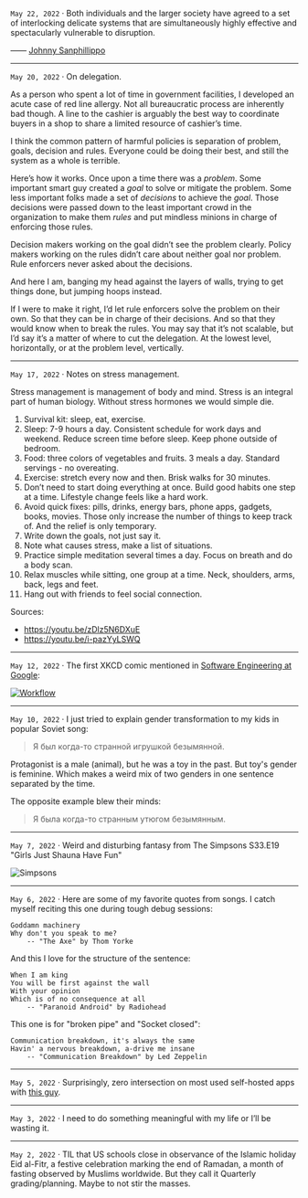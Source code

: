 `May 22, 2022` · 
Both individuals and the larger society have agreed to a set of interlocking delicate systems that are simultaneously highly effective and spectacularly vulnerable to disruption.

—— [Johnny Sanphillippo](https://www.granolashotgun.com/granolashotguncom/hp5pmb0n95ut9hyeatewotgd2n1ebr)

---

`May 20, 2022` · On delegation. 

As a person who spent a lot of time in government facilities, I developed an acute case of red line allergy.
Not all bureaucratic process are inherently bad though. A line to the cashier is arguably the best way to coordinate buyers in a shop to share a limited resource of cashier’s time.

I think the common pattern of harmful policies is separation of problem, goals, decision and rules. Everyone could be doing their best, and still the system as a whole is terrible.

Here’s how it works. Once upon a time there was a _problem_. Some important smart guy created a *goal* to solve or mitigate the problem. Some less important folks made a set of *decisions* to achieve the *goal*. Those decisions were passed down to the least important crowd in the organization to make them *rules* and put mindless minions in charge of enforcing those rules. 

Decision makers working on the goal didn’t see the problem clearly. Policy makers working on the rules didn’t care about neither goal nor problem. Rule enforcers never asked about the decisions.

And here I am, banging my head against the layers of walls, trying to get things done, but jumping hoops instead. 

If I were to make it right, I’d let rule enforcers solve the problem on their own. So that they can be in charge of their decisions. And so that they would know when to break the rules. You may say that it’s not scalable, but I’d say it’s a matter of where to cut the delegation. At the lowest level, horizontally, or at the problem level, vertically. 

---

`May 17, 2022` · Notes on stress management. 

Stress management is management of body and mind. Stress is an integral part of human biology. Without stress hormones we would simple die. 

1. Survival kit: sleep, eat, exercise. 
2. Sleep: 7-9 hours a day. Consistent schedule for work days and weekend. Reduce screen time before sleep. Keep phone outside of bedroom. 
3. Food: three colors of vegetables and fruits. 3 meals a day. Standard servings - no overeating. 
4. Exercise: stretch every now and then. Brisk walks for 30 minutes. 
5. Don’t need to start doing everything at once. Build good habits one step at a time. Lifestyle change feels like a hard work. 
6. Avoid quick fixes: pills, drinks, energy bars, phone apps, gadgets, books, movies. Those only increase the number of things to keep track of. And the relief is only temporary.
7. Write down the goals, not just say it. 
8. Note what causes stress, make a list of situations. 
9. Practice simple meditation several times a day. Focus on breath and do a body scan. 
10. Relax muscles while sitting, one group at a time. Neck, shoulders, arms, back, legs and feet.
11. Hang out with friends to feel social connection.

Sources:
* https://youtu.be/zDlz5N6DXuE
* https://youtu.be/i-pazYyLSWQ

---

`May 12, 2022` · The first XKCD comic mentioned in [Software Engineering at Google](https://abseil.io/resources/swe-book):

[![Workflow](/life/images/xkcd_workflow.png)](https://xkcd.com/1172/)

---

`May 10, 2022` · I just tried to explain gender transformation to my kids in popular Soviet song:

> Я был когда-то странной игрушкой безымянной.

Protagonist is a male (animal), but he was a toy in the past.
But toy's gender is feminine.
Which makes a weird mix of two genders in one sentence separated by the time.

The opposite example blew their minds:

> Я была когда-то странным утюгом безымянным.

---

`May 7, 2022` · Weird and disturbing fantasy from The Simpsons S33.E19 "Girls Just Shauna Have Fun"

![Simpsons](/life/images/simpsons-dream.jpeg)

---

`May 6, 2022` ·
Here are some of my favorite quotes from songs.
I catch myself reciting this one during tough debug sessions:

    Goddamn machinery
    Why don't you speak to me?
        -- "The Axe" by Thom Yorke


And this I love for the structure of the sentence:

    When I am king
    You will be first against the wall
    With your opinion
    Which is of no consequence at all
        -- "Paranoid Android" by Radiohead


This one is for "broken pipe" and "Socket closed":

    Communication breakdown, it's always the same
    Havin' a nervous breakdown, a-drive me insane
        -- "Communication Breakdown" by Led Zeppelin

---

`May 5, 2022` ·
Surprisingly, zero intersection on most used self-hosted apps
with [this guy](https://noted.lol/what-are-your-most-used-self-hosted-applications/).

---

`May 3, 2022` ·
I need to do something meaningful with my life or I’ll be wasting it.

---

`May 2, 2022` ·
TIL that US schools close in observance of the Islamic holiday Eid al-Fitr, a festive celebration marking the end of Ramadan, a month of fasting observed by Muslims worldwide.
But they call it Quarterly grading/planning. Maybe to not stir the masses.

